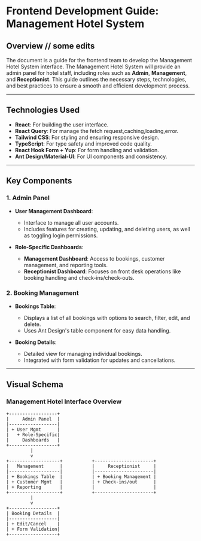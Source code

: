 # Frontend Development Guide: Management Hotel System

## Overview // some edits

The document is a guide for the frontend team to develop the Management Hotel System interface. The Management Hotel System will provide an admin panel for hotel staff, including roles such as **Admin**, **Management**, and **Receptionist**. This guide outlines the necessary steps, technologies, and best practices to ensure a smooth and efficient development process.

---

## Technologies Used

- **React**: For building the user interface.
- **React Query**: For manage the fetch request,caching,loading,error.
- **Tailwind CSS**: For styling and ensuring responsive design.
- **TypeScript**: For type safety and improved code quality.
- **React Hook Form + Yup**: For form handling and validation.
- **Ant Design/Material-UI**: For UI components and consistency.

---

## Key Components

### 1. Admin Panel

- **User Management Dashboard**:

  - Interface to manage all user accounts.
  - Includes features for creating, updating, and deleting users, as well as toggling login permissions.

- **Role-Specific Dashboards**:
  - **Management Dashboard**: Access to bookings, customer management, and reporting tools.
  - **Receptionist Dashboard**: Focuses on front desk operations like booking handling and check-ins/check-outs.

### 2. Booking Management

- **Bookings Table**:

  - Displays a list of all bookings with options to search, filter, edit, and delete.
  - Uses Ant Design's table component for easy data handling.

- **Booking Details**:
  - Detailed view for managing individual bookings.
  - Integrated with form validation for updates and cancellations.

---


## Visual Schema

### Management Hotel Interface Overview

```plaintext
+------------------+
|     Admin Panel  |
|------------------|
| + User Mgmt      |
|   + Role-Specific|
|     Dashboards   |
+------------------+
         |
         v
+-------------------+           +----------------------+
|   Management      |           |     Receptionist     |
|-------------------|           |----------------------|
| + Bookings Table  |           | + Booking Management |
| + Customer Mgmt   |           | + Check-ins/out      |
| + Reporting       |           |                      |
+-------------------+           +----------------------+
         |
         v
+------------------+
| Booking Details  |
|------------------|
| + Edit/Cancel    |
| + Form Validation|
+------------------+
```

